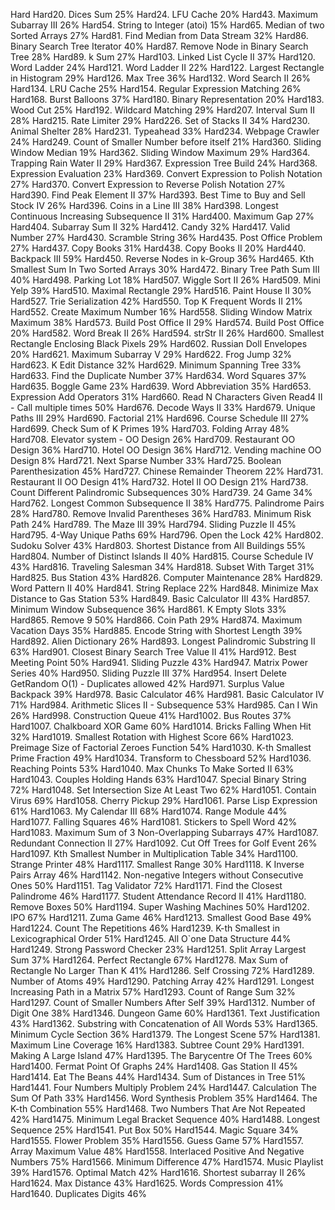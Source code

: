Hard
Hard20. Dices Sum
25%
Hard24. LFU Cache
20%
Hard43. Maximum Subarray III
26%
Hard54. String to Integer (atoi)
15%
Hard65. Median of two Sorted Arrays
27%
Hard81. Find Median from Data Stream
32%
Hard86. Binary Search Tree Iterator
40%
Hard87. Remove Node in Binary Search Tree
28%
Hard89. k Sum
27%
Hard103. Linked List Cycle II
37%
Hard120. Word Ladder
24%
Hard121. Word Ladder II
22%
Hard122. Largest Rectangle in Histogram
29%
Hard126. Max Tree
36%
Hard132. Word Search II
26%
Hard134. LRU Cache
25%
Hard154. Regular Expression Matching
26%
Hard168. Burst Balloons
37%
Hard180. Binary Representation
20%
Hard183. Wood Cut
25%
Hard192. Wildcard Matching
29%
Hard207. Interval Sum II
28%
Hard215. Rate Limiter
29%
Hard226. Set of Stacks II
34%
Hard230. Animal Shelter
28%
Hard231. Typeahead
33%
Hard234. Webpage Crawler
24%
Hard249. Count of Smaller Number before itself
21%
Hard360. Sliding Window Median
19%
Hard362. Sliding Window Maximum
29%
Hard364. Trapping Rain Water II
29%
Hard367. Expression Tree Build
24%
Hard368. Expression Evaluation
23%
Hard369. Convert Expression to Polish Notation
27%
Hard370. Convert Expression to Reverse Polish Notation
27%
Hard390. Find Peak Element II
37%
Hard393. Best Time to Buy and Sell Stock IV
26%
Hard396. Coins in a Line III
38%
Hard398. Longest Continuous Increasing Subsequence II
31%
Hard400. Maximum Gap
27%
Hard404. Subarray Sum II
32%
Hard412. Candy
32%
Hard417. Valid Number
27%
Hard430. Scramble String
36%
Hard435. Post Office Problem
27%
Hard437. Copy Books
31%
Hard438. Copy Books II
20%
Hard440. Backpack III
59%
Hard450. Reverse Nodes in k-Group
36%
Hard465. Kth Smallest Sum In Two Sorted Arrays
30%
Hard472. Binary Tree Path Sum III
40%
Hard498. Parking Lot
18%
Hard507. Wiggle Sort II
26%
Hard509. Mini Yelp
39%
Hard510. Maximal Rectangle
29%
Hard516. Paint House II
30%
Hard527. Trie Serialization
42%
Hard550. Top K Frequent Words II
21%
Hard552. Create Maximum Number
16%
Hard558. Sliding Window Matrix Maximum
38%
Hard573. Build Post Office II
29%
Hard574. Build Post Office
20%
Hard582. Word Break II
26%
Hard594. strStr II
26%
Hard600. Smallest Rectangle Enclosing Black Pixels
29%
Hard602. Russian Doll Envelopes
20%
Hard621. Maximum Subarray V
29%
Hard622. Frog Jump
32%
Hard623. K Edit Distance
32%
Hard629. Minimum Spanning Tree
33%
Hard633. Find the Duplicate Number
37%
Hard634. Word Squares
37%
Hard635. Boggle Game
23%
Hard639. Word Abbreviation
35%
Hard653. Expression Add Operators
31%
Hard660. Read N Characters Given Read4 II - Call multiple times
50%
Hard676. Decode Ways II
33%
Hard679. Unique Paths III
29%
Hard690. Factorial
21%
Hard696. Course Schedule III
27%
Hard699. Check Sum of K Primes
19%
Hard703. Folding Array
48%
Hard708. Elevator system - OO Design
26%
Hard709. Restaurant OO Design
36%
Hard710. Hotel OO Design
36%
Hard712. Vending machine OO Design
8%
Hard721. Next Sparse Number
33%
Hard725. Boolean Parenthesization
45%
Hard727. Chinese Remainder Theorem
22%
Hard731. Restaurant II OO Design
41%
Hard732. Hotel II OO Design
21%
Hard738. Count Different Palindromic Subsequences
30%
Hard739. 24 Game
34%
Hard762. Longest Common Subsequence II
38%
Hard775. Palindrome Pairs
28%
Hard780. Remove Invalid Parentheses
36%
Hard783. Minimum Risk Path
24%
Hard789. The Maze III
39%
Hard794. Sliding Puzzle II
45%
Hard795. 4-Way Unique Paths
69%
Hard796. Open the Lock
42%
Hard802. Sudoku Solver
43%
Hard803. Shortest Distance from All Buildings
55%
Hard804. Number of Distinct Islands II
40%
Hard815. Course Schedule IV
43%
Hard816. Traveling Salesman
34%
Hard818. Subset With Target
31%
Hard825. Bus Station
43%
Hard826. Computer Maintenance
28%
Hard829. Word Pattern II
40%
Hard841. String Replace
22%
Hard848. Minimize Max Distance to Gas Station
53%
Hard849. Basic Calculator III
43%
Hard857. Minimum Window Subsequence
36%
Hard861. K Empty Slots
33%
Hard865. Remove 9
50%
Hard866. Coin Path
29%
Hard874. Maximum Vacation Days
35%
Hard885. Encode String with Shortest Length
39%
Hard892. Alien Dictionary
26%
Hard893. Longest Palindromic Substring II
63%
Hard901. Closest Binary Search Tree Value II
41%
Hard912. Best Meeting Point
50%
Hard941. Sliding Puzzle
43%
Hard947. Matrix Power Series
40%
Hard950. Sliding Puzzle III
37%
Hard954. Insert Delete GetRandom O(1) - Duplicates allowed
42%
Hard971. Surplus Value Backpack
39%
Hard978. Basic Calculator
46%
Hard981. Basic Calculator IV
71%
Hard984. Arithmetic Slices II - Subsequence
53%
Hard985. Can I Win
26%
Hard998. Construction Queue
41%
Hard1002. Bus Routes
37%
Hard1007. Chalkboard XOR Game
60%
Hard1014. Bricks Falling When Hit
32%
Hard1019. Smallest Rotation with Highest Score
66%
Hard1023. Preimage Size of Factorial Zeroes Function
54%
Hard1030. K-th Smallest Prime Fraction
49%
Hard1034. Transform to Chessboard
52%
Hard1036. Reaching Points
53%
Hard1040. Max Chunks To Make Sorted II
63%
Hard1043. Couples Holding Hands
63%
Hard1047. Special Binary String
72%
Hard1048. Set Intersection Size At Least Two
62%
Hard1051. Contain Virus
69%
Hard1058. Cherry Pickup
29%
Hard1061. Parse Lisp Expression
61%
Hard1063. My Calendar III
68%
Hard1074. Range Module
44%
Hard1077. Falling Squares
46%
Hard1081. Stickers to Spell Word
42%
Hard1083. Maximum Sum of 3 Non-Overlapping Subarrays
47%
Hard1087. Redundant Connection II
27%
Hard1092. Cut Off Trees for Golf Event
26%
Hard1097. Kth Smallest Number in Multiplication Table
34%
Hard1100. Strange Printer
48%
Hard1117. Smallest Range
30%
Hard1118. K Inverse Pairs Array
46%
Hard1142. Non-negative Integers without Consecutive Ones
50%
Hard1151. Tag Validator
72%
Hard1171. Find the Closest Palindrome
46%
Hard1177. Student Attendance Record II
41%
Hard1180. Remove Boxes
50%
Hard1194. Super Washing Machines
50%
Hard1202. IPO
67%
Hard1211. Zuma Game
46%
Hard1213. Smallest Good Base
49%
Hard1224. Count The Repetitions
46%
Hard1239. K-th Smallest in Lexicographical Order
51%
Hard1245. All O`one Data Structure
44%
Hard1249. Strong Password Checker
23%
Hard1251. Split Array Largest Sum
37%
Hard1264. Perfect Rectangle
67%
Hard1278. Max Sum of Rectangle No Larger Than K
41%
Hard1286. Self Crossing
72%
Hard1289. Number of Atoms
49%
Hard1290. Patching Array
42%
Hard1291. Longest Increasing Path in a Matrix
57%
Hard1293. Count of Range Sum
32%
Hard1297. Count of Smaller Numbers After Self
39%
Hard1312. Number of Digit One
38%
Hard1346. Dungeon Game
60%
Hard1361. Text Justification
43%
Hard1362. Substring with Concatenation of All Words
53%
Hard1365. Minimum Cycle Section
36%
Hard1379. The Longest Scene
57%
Hard1381. Maximum Line Coverage
16%
Hard1383. Subtree Count
29%
Hard1391. Making A Large Island
47%
Hard1395. The Barycentre Of The Trees
60%
Hard1400. Fermat Point Of Graphs
24%
Hard1408. Gas Station II
45%
Hard1414. Eat The Beans
44%
Hard1434. Sum of Distances in Tree
51%
Hard1441. Four Numbers Multiply Problem
24%
Hard1447. Calculation The Sum Of Path
33%
Hard1456. Word Synthesis Problem
35%
Hard1464. The K-th Combination
55%
Hard1468. Two Numbers That Are Not Repeated
42%
Hard1475. Minimum Legal Bracket Sequence
40%
Hard1488. Longest Sequence
25%
Hard1541. Put Box
50%
Hard1544. Magic Square
34%
Hard1555. Flower Problem
35%
Hard1556. Guess Game
57%
Hard1557. Array Maximum Value
48%
Hard1558. Interlaced Positive And Negative Numbers
75%
Hard1566. Minimum Difference
47%
Hard1574. Music Playlist
39%
Hard1576. Optimal Match
42%
Hard1616. Shortest subarray II
26%
Hard1624. Max Distance
43%
Hard1625. Words Compression
41%
Hard1640. Duplicates Digits
46%
